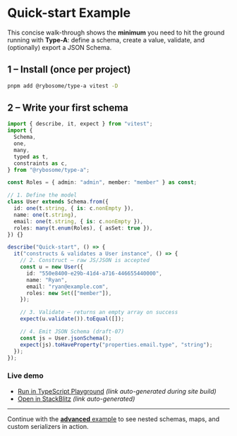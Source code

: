 # Quick-start Example

This concise walk-through shows the **minimum** you need to hit the ground
running with **Type-A**: define a schema, create a value, validate, and (optionally)
export a JSON Schema.

## 1 – Install (once per project)

```bash
pnpm add @rybosome/type-a vitest -D
```

## 2 – Write your first schema

```ts test
import { describe, it, expect } from "vitest";
import {
  Schema,
  one,
  many,
  typed as t,
  constraints as c,
} from "@rybosome/type-a";

const Roles = { admin: "admin", member: "member" } as const;

// 1. Define the model
class User extends Schema.from({
  id: one(t.string, { is: c.nonEmpty }),
  name: one(t.string),
  email: one(t.string, { is: c.nonEmpty }),
  roles: many(t.enum(Roles), { asSet: true }),
}) {}

describe("Quick-start", () => {
  it("constructs & validates a User instance", () => {
    // 2. Construct – raw JS/JSON is accepted
    const u = new User({
      id: "550e8400-e29b-41d4-a716-446655440000",
      name: "Ryan",
      email: "ryan@example.com",
      roles: new Set(["member"]),
    });

    // 3. Validate – returns an empty array on success
    expect(u.validate()).toEqual([]);

    // 4. Emit JSON Schema (draft-07)
    const js = User.jsonSchema();
    expect(js).toHaveProperty("properties.email.type", "string");
  });
});
```

### Live demo

- [Run in TypeScript Playground](https://www.typescriptlang.org/play?#code=) _(link auto-generated during site build)_
- [Open in StackBlitz](https://stackblitz.com/fork/node?file=index.ts&code=) _(link auto-generated)_

---

Continue with the [**advanced** example](./advanced.md) to see nested schemas,
maps, and custom serializers in action.
